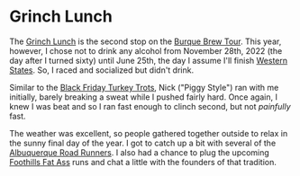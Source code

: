 # Grinch Lunch

The [Grinch
Lunch](https://www.facebook.com/events/1307112846691234) is the
second stop on the [Burque Brew
Tour](https://www.abqroadrunners.com/burque-brewery-tour.html). This
year, however, I chose not to drink any alcohol from November 28th,
2022 (the day after I turned sixty) until June 25th, the day I assume
I'll finish [Western States](https://www.wser.org/). So, I raced and
socialized but didn't drink.

Similar to the [Black Friday Turkey Trots](black_friday.md), Nick
("Piggy Style") ran with me initially, barely breaking a sweat while I
pushed fairly hard.  Once again, I knew I was beat and so I ran fast
enough to clinch second, but not _painfully_ fast.

The weather was excellent, so people gathered together outside to
relax in the sunny final day of the year. I got to catch up a bit with
several of the [Albuquerque Road
Runners](https://www.abqroadrunners.com/). I also had a chance to plug
the upcoming [Foothills Fat
Ass](https://newmexicofa50k.wordpress.com/foothills-50k/) runs and
chat a little with the founders of that tradition.
